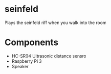 # seinfeld

Plays the seinfeld riff when you walk into the room

# Components
* HC-SR04 Ultrasonic distance sensro
* Raspberry Pi 3
* Speaker
